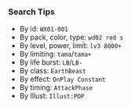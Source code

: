 ### Search Tips

* By id: `WX01-001`
* By pack, color, type: `wd02 red s`
* By level, power, limit: `lv3 8000+`
* By limiting: `tama`/`tama+`
* By life burst: `LB`/`LB-`
* By class: `EarthBeast`
* By effect: `OnPlay Constant`
* By timing: `AttackPhase`
* By Illust: `Illust:POP`